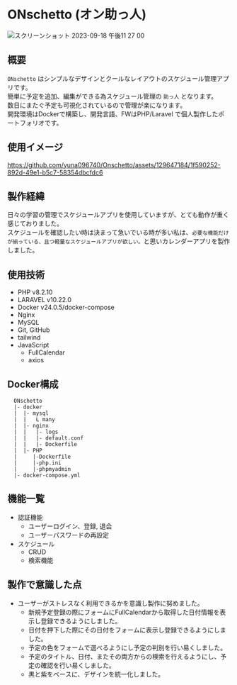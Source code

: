 # ONschetto (オン助っ人)
![スクリーンショット 2023-09-18 午後11 27 00](https://github.com/yuna096740/Laravel_lesson/assets/129647184/6c99b937-43de-43c1-8429-26174f7dc957)

## 概要
`ONschetto` はシンプルなデザインとクールなレイアウトのスケジュール管理アプリです。<br>
簡単に予定を追加、編集ができる為スケジュール管理の `助っ人` となります。<br>
数日にまたぐ予定も可視化されているので管理が楽になります。<br>
開発環境はDockerで構築し、開発言語、FWはPHP/Laravel で個人製作したポートフォリオです。

## 使用イメージ
https://github.com/yuna096740/Onschetto/assets/129647184/1f590252-892d-49e1-b5c7-58354dbcfdc6

## 製作経緯
  日々の学習の管理でスケジュールアプリを使用していますが、とても動作が重く感じておりました。<br>
スケジュールを確認したい時は決まって急いでいる時が多い私は、`必要な機能だけが揃っている、且つ軽量なスケジュールアプリが欲しい。`と思いカレンダーアプリを製作しました。


## 使用技術

- PHP v8.2.10
- LARAVEL v10.22.0
- Docker v24.0.5/docker-compose
- Nginx
- MySQL
- Git, GitHub
- tailwind
- JavaScript
  - FullCalendar
  - axios
## Docker構成
```
  ONschetto
  |- docker
  |  |- mysql
  |  |   L many
  |  |- nginx
  |  |   |- logs
  |  |   |- default.conf
  |  |   |- Dockerfile
  |  |- PHP
  |     |-Dockerfile
  |     |-php.ini
  |     |-phpmyadmin
  |- docker-compose.yml
```
## 機能一覧
- 認証機能
  - ユーザーログイン、登録, 退会
  - ユーザーパスワードの再設定
- スケジュール
  - CRUD
  - 検索機能

## 製作で意識した点
- ユーザーがストレスなく利用できるかを意識し製作に努めました。
  - 新規予定登録の際にフォームにFullCalendarから取得した日付情報を表示し登録できるようにしました。
  - 日付を押下した際にその日付をフォームに表示し登録できるようにしました。
  - 予定の色をフォームで選べるようにし予定の判別を行い易くしました。
  - 予定のタイトル、日付、またその両方からの検索を行えるようにし、予定の確認を行い易くしました。
  - 黒と紫をベースに、デザインを統一化しました。
